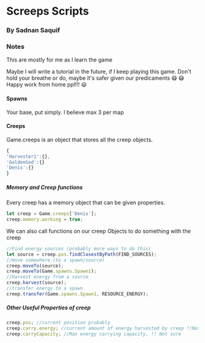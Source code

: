 # Screeps Scripts

### By Sadnan Saquif

### Notes

This are mostly for me as I learn the game

Maybe I will write a tutorial in the future, if I keep playing this game. Don't hold your breathe or do, maybe it's safer given our predicaments :mask: :mask: Happy work from home ppl!!! :smiley:

#### Spawns

Your base, put simply. I believe max 3 per map

#### Creeps

Game.creeps is an object that stores all the creep objects.

```javascript
{
'Harvester1':{},
'GoldenGod':{}
'Denis':{}
}
```

##### Memory and Creep functions

Every creep has a memory object that can be given properties.

```javascript
let creep = Game.creeps['Denis'];
creep.memory.working = true;
```

We can also call functions on our creep Objects to do something with the creep

```javascript
//Find energy sources (probably more ways to do this)
let source = creep.pos.findClosestByPath(FIND_SOURCES);
//move somewhere (to a spawn/source)
creep.moveTo(source);
creep.moveTo(Game.spawns.Spawn1);
//Harvest energy from a source
creep.harvest(source);
//transfer energy to a spawn
creep.transfer(Game.spawns.Spawn1, RESOURCE_ENERGY);
```

##### Other Useful Properties of creep

```javascript
creep.pos; //current position probably
creep.carry.energy; //current amount of energy harvested by creep !!Not sure
creep.carryCapacity; //Max energy carrying capacity, !! Not sure
```
